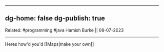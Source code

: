 
---
dg-home: false
dg-publish: true
---
Related: #programming #java 
Hamish Burke || 08-07-2023
***

Heres how'd you'd [[Maps\|make your own]]

